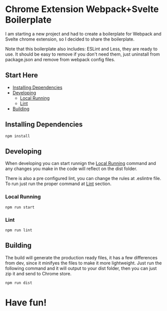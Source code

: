 # Chrome Extension Webpack+Svelte Boilerplate

I am starting a new project and had to create a boilerplate for Webpack and Svelte chrome extension, so I decided to share the boilerplate.

Note that this boilerplate also includes: ESLint and Less, they are ready to use. 
It should be easy to remove if you don't need them, just uninstall from package.json and remove from webpack config files.

## Start Here

- [Installing Dependencies](#installing-dependencies)
- [Developing](#developing)
  - [Local Running](#local-running)
  - [Lint](#lint)
- [Building](#building)

## Installing Dependencies

`npm install`

## Developing

When developing you can start runnign the [Local Running](#local-running) command and any changes you make in the code will reflect on the dist folder.

There is also a pre configured lint, you can change the rules at .eslintre file. To run just run the proper command at [Lint](#lint) section.

### Local Running

`npm run start`

### Lint

`npm run lint`

## Building

The build will generate the production ready files, it has a few differences from dev, since it minifyes the files to make it more lightweight. Just run the following command and it will output to your dist folder, then you can just zip it and send to Chrome store.

`npm run dist`

# Have fun!
